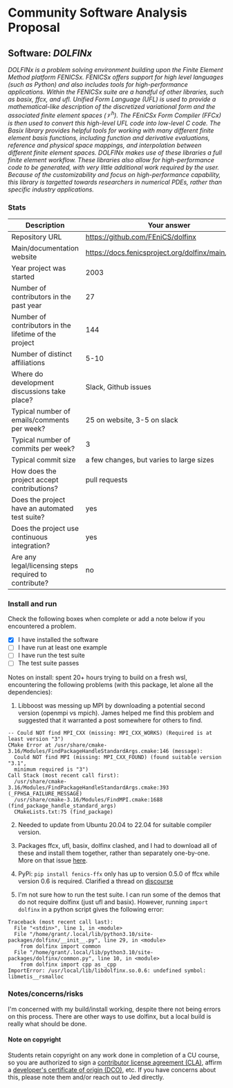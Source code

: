 # Community Software Analysis Proposal

## Software: *DOLFINx*

*DOLFINx is a problem solving environment building upon the Finite Element Method platform FENICSx. FENICSx offers support for high level languages (such as Python) and also includes tools for high-performance applications. Within the FENICSx suite are a handful of other libraries, such as basix, ffcx, and ufl. Unified Form Language (UFL) is used to provide a mathematical-like description of the discretized variational form and the associated finite element spaces ($\mathcal{V}^h$). The FEniCSx Form Compiler (FFCx) is then used to convert this high-level UFL code into low-level C code. The Basix library provides helpful tools for working with many different finite element basis functions, including function and derivative evaluations, reference and physical space mappings, and interpolation between different finite element spaces. DOLFINx makes use of these libraries a full finite element workflow. These libraries also allow for high-performance code to be generated, with very little additional work required by the user. Because of the customizability and focus on high-performance capability, this library is targetted towards researchers in numerical PDEs, rather than specific industry applications.*

### Stats

| Description | Your answer |
|---------|-----------|
| Repository URL |  https://github.com/FEniCS/dolfinx  |
| Main/documentation website |  https://docs.fenicsproject.org/dolfinx/main/python/  |
| Year project was started | 2003 |
| Number of contributors in the past year | 27 |
| Number of contributors in the lifetime of the project | 144 |
| Number of distinct affiliations | 5-10 |
| Where do development discussions take place? | Slack, Github issues |
| Typical number of emails/comments per week? | 25 on website, 3-5 on slack |
| Typical number of commits per week? | 3 |
| Typical commit size | a few changes, but varies to large sizes |
| How does the project accept contributions? | pull requests |
| Does the project have an automated test suite? | yes |
| Does the project use continuous integration? | yes |
| Are any legal/licensing steps required to contribute? | no |

### Install and run

Check the following boxes when complete or add a note below if you
encountered a problem.

- [x] I have installed the software
- [ ] I have run at least one example
- [ ] I have run the test suite
- [ ] The test suite passes

Notes on install: spent 20+ hours trying to build on a fresh wsl, encountering the following problems (with this package, let alone all the dependencies):

1. Libboost was messing up MPI by downloading a potential second version (openmpi vs mpich). James helped me find this problem and suggested that it warranted a post somewhere for others to find.
```
-- Could NOT find MPI_CXX (missing: MPI_CXX_WORKS) (Required is at least version "3")
CMake Error at /usr/share/cmake-3.16/Modules/FindPackageHandleStandardArgs.cmake:146 (message):
  Could NOT find MPI (missing: MPI_CXX_FOUND) (found suitable version "3.1",
  minimum required is "3")
Call Stack (most recent call first):
  /usr/share/cmake-3.16/Modules/FindPackageHandleStandardArgs.cmake:393 (_FPHSA_FAILURE_MESSAGE)
  /usr/share/cmake-3.16/Modules/FindMPI.cmake:1688 (find_package_handle_standard_args)
  CMakeLists.txt:75 (find_package)
```


2. Needed to update from Ubuntu 20.04 to 22.04 for suitable compiler version.

3. Packages ffcx, ufl, basix, dolfinx clashed, and I had to download all of these and install them together, rather than separately one-by-one. More on that issue [here](https://fenicsproject.discourse.group/t/installation-error-with-ufcx/9086/6).

4. PyPi: `pip install fenics-ffx` only has up to version 0.5.0 of ffcx while version 0.6 is required. Clarified a thread on [discourse](https://fenicsproject.discourse.group/t/installation-of-dolfinx-on-ubuntu22-04-from-source-file/9063/9)

5. I'm not sure how to run the test suite. I can run some of the demos that do not require dolfinx (just ufl and basix). However, running `import dolfinx` in a python script gives the following error:
```
Traceback (most recent call last):
  File "<stdin>", line 1, in <module>
  File "/home/grant/.local/lib/python3.10/site-packages/dolfinx/__init__.py", line 29, in <module>
    from dolfinx import common
  File "/home/grant/.local/lib/python3.10/site-packages/dolfinx/common.py", line 10, in <module>
    from dolfinx import cpp as _cpp
ImportError: /usr/local/lib/libdolfinx.so.0.6: undefined symbol: libmetis__rsmalloc
```


### Notes/concerns/risks

I'm concerned with my build/install working, despite there not being errors on this process. There are other ways to use dolfinx, but a local build is really what should be done.

#### Note on copyright
Students retain copyright on any work done in completion of a CU
course, so you are authorized to sign a [contributor license
agreement (CLA)](https://en.wikipedia.org/wiki/Contributor_License_Agreement),
affirm a [developer's certificate of
origin (DCO)](https://en.wikipedia.org/wiki/Developer_Certificate_of_Origin),
etc.  If you have concerns about this, please note them and/or reach
out to Jed directly.
